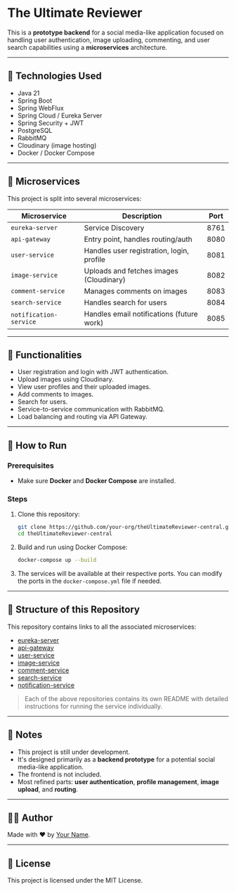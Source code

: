 # The Ultimate Reviewer

This is a **prototype backend** for a social media-like application focused on handling user authentication, image uploading, commenting, and user search capabilities using a **microservices** architecture.

---

## 🧠 Technologies Used

- Java 21
- Spring Boot
- Spring WebFlux
- Spring Cloud / Eureka Server
- Spring Security + JWT
- PostgreSQL
- RabbitMQ
- Cloudinary (image hosting)
- Docker / Docker Compose

---

## 🧩 Microservices

This project is split into several microservices:

| Microservice       | Description                                  | Port |
|--------------------|----------------------------------------------|------|
| `eureka-server`    | Service Discovery                             | 8761 |
| `api-gateway`      | Entry point, handles routing/auth             | 8080 |
| `user-service`     | Handles user registration, login, profile     | 8081 |
| `image-service`    | Uploads and fetches images (Cloudinary)       | 8082 |
| `comment-service`  | Manages comments on images                    | 8083 |
| `search-service`   | Handles search for users                      | 8084 |
| `notification-service` | Handles email notifications (future work) | 8085 |

---

## 🧪 Functionalities

- User registration and login with JWT authentication.
- Upload images using Cloudinary.
- View user profiles and their uploaded images.
- Add comments to images.
- Search for users.
- Service-to-service communication with RabbitMQ.
- Load balancing and routing via API Gateway.

---

## 🚀 How to Run

### Prerequisites

- Make sure **Docker** and **Docker Compose** are installed.

### Steps

1. Clone this repository:
   ```bash
   git clone https://github.com/your-org/theUltimateReviewer-central.git
   cd theUltimateReviewer-central
   ```

2. Build and run using Docker Compose:
   ```bash
   docker-compose up --build
   ```

3. The services will be available at their respective ports. You can modify the ports in the `docker-compose.yml` file if needed.

---

## 📁 Structure of this Repository

This repository contains links to all the associated microservices:

- [eureka-server](https://github.com/your-org/eureka-server)
- [api-gateway](https://github.com/your-org/api-gateway)
- [user-service](https://github.com/your-org/user-service)
- [image-service](https://github.com/your-org/image-service)
- [comment-service](https://github.com/your-org/comment-service)
- [search-service](https://github.com/your-org/search-service)
- [notification-service](https://github.com/your-org/notification-service)

> Each of the above repositories contains its own README with detailed instructions for running the service individually.

---

## 📌 Notes

- This project is still under development.
- It's designed primarily as a **backend prototype** for a potential social media-like application.
- The frontend is not included.
- Most refined parts: **user authentication**, **profile management**, **image upload**, and **routing**.

---

## 👨‍💻 Author

Made with ❤️ by [Your Name](https://github.com/your-github).

---

## 📝 License

This project is licensed under the MIT License.
